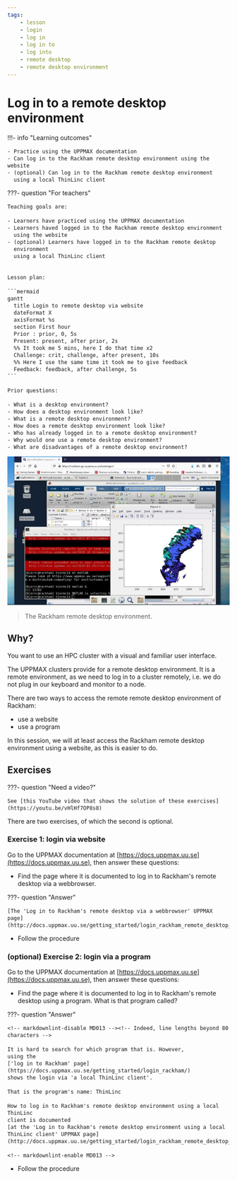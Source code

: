 ```yaml
---
tags:
    - lesson
    - login
    - log in
    - log in to
    - log into
    - remote desktop
    - remote desktop environment
---
```


# Log in to a remote desktop environment

!!!- info "Learning outcomes"

    - Practice using the UPPMAX documentation
    - Can log in to the Rackham remote desktop environment using the website
    - (optional) Can log in to the Rackham remote desktop environment
      using a local ThinLinc client

???- question "For teachers"

    Teaching goals are:

    - Learners have practiced using the UPPMAX documentation
    - Learners haved logged in to the Rackham remote desktop environment
      using the website
    - (optional) Learners have logged in to the Rackham remote desktop
      environment
      using a local ThinLinc client


    Lesson plan:

    ```mermaid
    gantt
      title Login to remote desktop via website
      dateFormat X
      axisFormat %s
      section First hour
      Prior : prior, 0, 5s
      Present: present, after prior, 2s
      %% It took me 5 mins, here I do that time x2
      Challenge: crit, challenge, after present, 10s
      %% Here I use the same time it took me to give feedback
      Feedback: feedback, after challenge, 5s
    ```

    Prior questions:

    - What is a desktop environment?
    - How does a desktop environment look like?
    - What is a remote desktop environment?
    - How does a remote desktop environment look like?
    - Who has already logged in to a remote desktop environment?
    - Why would one use a remote desktop environment?
    - What are disadvantages of a remote desktop environment?

![The Rackham remote desktop environment](rackham_via_remote_desktop_50.jpg)

> The Rackham remote desktop environment.

## Why?

You want to use an HPC cluster with a visual and familiar user interface.

The UPPMAX clusters provide for a remote desktop environment.
It is a remote environment, as we need to log in to a cluster remotely,
i.e. we do not plug in our keyboard and monitor to a node.

There are two ways to access the remote remote desktop environment of Rackham:

- use a website
- use a program

In this session, we will at least access the Rackham remote desktop environment
using a website, as this is easier to do.

## Exercises

???- question "Need a video?"

    See [this YouTube video that shows the solution of these exercises](https://youtu.be/vHlHf7OP8s8)

There are two exercises, of which the second is optional.

### Exercise 1: login via website

Go to the UPPMAX documentation at
[https://docs.uppmax.uu.se](https://docs.uppmax.uu.se),
then answer these questions:

- Find the page where it is documented to log in to Rackham's remote desktop
  via a webbrowser.

???- question "Answer"

    [The 'Log in to Rackham's remote desktop via a webbrowser' UPPMAX page](http://docs.uppmax.uu.se/getting_started/login_rackham_remote_desktop_website/).

- Follow the procedure

### (optional) Exercise 2: login via a program

Go to the UPPMAX documentation at
[https://docs.uppmax.uu.se](https://docs.uppmax.uu.se),
then answer these questions:

- Find the page where it is documented to log in to Rackham's remote desktop using
  a program. What is that program called?

???- question "Answer"

    <!-- markdownlint-disable MD013 --><!-- Indeed, line lengths beyond 80 characters -->

    It is hard to search for which program that is. However,
    using the
    ['log in to Rackham' page](https://docs.uppmax.uu.se/getting_started/login_rackham/)
    shows the login via 'a local ThinLinc client'.

    That is the program's name: ThinLinc

    How to log in to Rackham's remote desktop environment using a local ThinLinc
    client is documented
    [at the 'Log in to Rackham's remote desktop environment using a local ThinLinc client' UPPMAX page](http://docs.uppmax.uu.se/getting_started/login_rackham_remote_desktop_local_thinlinc_client/)

    <!-- markdownlint-enable MD013 -->

- Follow the procedure
